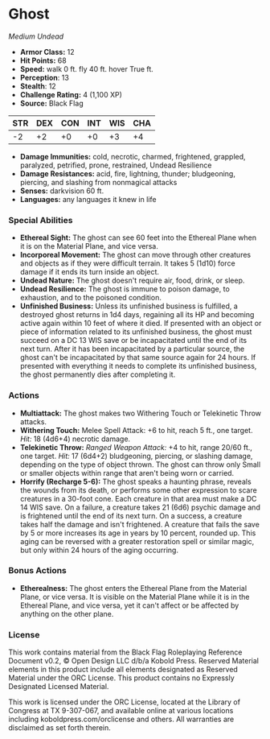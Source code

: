 # Ghost

*Medium* *Undead*

- **Armor Class:** 12
- **Hit Points:** 68 
- **Speed:** walk 0 ft. fly 40 ft. hover True ft.
- **Perception**: 13
- **Stealth**: 12
- **Challenge Rating:** 4 (1,100 XP)
- **Source:** Black Flag

| STR | DEX | CON | INT | WIS | CHA |
| --- | --- | --- | --- | --- | --- |
| -2 | +2 | +0 | +0 | +3 | +4 |

- **Damage Immunities:** cold, necrotic, charmed, frightened, grappled, paralyzed, petrified, prone, restrained, Undead Resilience
- **Damage Resistances:** acid, fire, lightning, thunder; bludgeoning, piercing, and slashing from nonmagical attacks
- **Senses:** darkvision 60 ft.
- **Languages:** any languages it knew in life

### Special Abilities

- **Ethereal Sight:** The ghost can see 60 feet into the Ethereal Plane when it is on the Material Plane, and vice versa.
- **Incorporeal Movement:** The ghost can move through other creatures and objects as if they were difficult terrain. It takes 5 (1d10) force damage if it ends its turn inside an object.
- **Undead Nature:** The ghost doesn't require air, food, drink, or sleep.
- **Undead Resilience:** The ghost is immune to poison damage, to exhaustion, and to the poisoned condition.
- **Unfinished Business:** Unless its unfinished business is fulfilled, a destroyed ghost returns in 1d4 days, regaining all its HP and becoming active again within 10 feet of where it died. If presented with an object or piece of information related to its unfinished business, the ghost must succeed on a DC 13 WIS save or be incapacitated until the end of its next turn. After it has been incapacitated by a particular source, the ghost can't be incapacitated by that same source again for 24 hours. If presented with everything it needs to complete its unfinished business, the ghost permanently dies after completing it.

### Actions

- **Multiattack:** The ghost makes two Withering Touch or Telekinetic Throw attacks.
- **Withering Touch:** Melee Spell Attack: +6 to hit, reach 5 ft., one target. _Hit:_ 18 (4d6+4) necrotic damage.
- **Telekinetic Throw:** _Ranged Weapon Attack:_ +4 to hit, range 20/60 ft., one target. _Hit:_ 17 (6d4+2) bludgeoning, piercing, or slashing damage, depending on the type of object thrown. The ghost can throw only Small or smaller objects within range that aren't being worn or carried.
- **Horrify (Recharge 5-6):** The ghost speaks a haunting phrase, reveals the wounds from its death, or performs some other expression to scare creatures in a 30-foot cone. Each creature in that area must make a DC 14 WIS save. On a failure, a creature takes 21 (6d6) psychic damage and is frightened until the end of its next turn. On a success, a creature takes half the damage and isn't frightened. A creature that fails the save by 5 or more increases its age in years by 10 percent, rounded up. This aging can be reversed with a greater restoration spell or similar magic, but only within 24 hours of the aging occurring.

### Bonus Actions

- **Etherealness:** The ghost enters the Ethereal Plane from the Material Plane, or vice versa. It is visible on the Material Plane while it is in the Ethereal Plane, and vice versa, yet it can't affect or be affected by anything on the other plane.


### License

This work contains material from the Black Flag Roleplaying Reference Document v0.2, © Open Design LLC d/b/a Kobold Press. Reserved Material elements in this product include all elements designated as Reserved Material under the ORC License. This product contains no Expressly Designated Licensed Material.

This work is licensed under the ORC License, located at the Library of Congress at TX 9-307-067, and available online at various locations including koboldpress.com/orclicense and others. All warranties are disclaimed as set forth therein.
